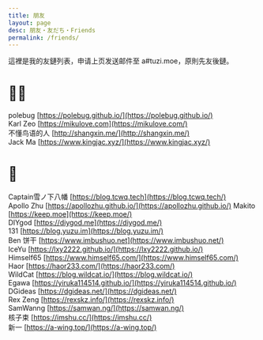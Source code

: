```yaml
---
title: 朋友
layout: page
desc: 朋友・友だち・Friends
permalink: /friends/
---
```


這裡是我的友鏈列表，申请上页发送邮件至 a#tuzi.moe，原則先友後鏈。

# 🌟🌟
polebug [https://polebug.github.io/](https://polebug.github.io/)   
Karl Zeo [https://mikulove.com](https://mikulove.com/)   
不懂鸟语的人 [http://shangxin.me/](http://shangxin.me/)  
Jack Ma [https://www.kingjac.xyz/](https://www.kingjac.xyz/)  
# 🌟
Captain雪ノ下八幡 [https://blog.tcwq.tech](https://blog.tcwq.tech/)  
Apollo Zhu [https://apollozhu.github.io/](https://apollozhu.github.io/) 
Makito [https://keep.moe](https://keep.moe/)  
DIYgod [https://diygod.me](https://diygod.me/)  
131 [https://blog.yuzu.im](https://blog.yuzu.im/)  
Ben 饼干 [https://www.imbushuo.net](https://www.imbushuo.net/)  
IceYu [https://lxy2222.github.io/](https://lxy2222.github.io/)  
Himself65 [https://www.himself65.com/](https://www.himself65.com/)  
Haor [https://haor233.com/](https://haor233.com/)  
WildCat [https://blog.wildcat.io/](https://blog.wildcat.io/)  
Egawa [https://yiruka114514.github.io/](https://yiruka114514.github.io/)  
DGideas [https://dgideas.net/](https://dgideas.net/)  
Rex Zeng [https://rexskz.info/](https://rexskz.info/)  
SamWanng [https://samwan.ng/](https://samwan.ng/)  
核子束 [https://imshu.cc/](https://imshu.cc/)  
新一 [https://a-wing.top/](https://a-wing.top/)  
